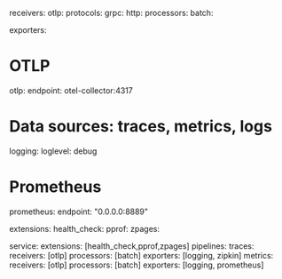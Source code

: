 receivers:
  otlp:
    protocols:
      grpc:
      http:
processors:
  batch:

exporters:
  # OTLP
  otlp:
    endpoint: otel-collector:4317  
  # Data sources: traces, metrics, logs
  logging:
    loglevel: debug  
  # Prometheus
  prometheus:
    endpoint: "0.0.0.0:8889"

extensions:
  health_check:
  pprof:
  zpages:

service:
  extensions: [health_check,pprof,zpages]
  pipelines:
    traces:
      receivers: [otlp]
      processors: [batch]
      exporters: [logging, zipkin]
    metrics:
      receivers: [otlp]
      processors: [batch]
      exporters: [logging, prometheus]

      
      